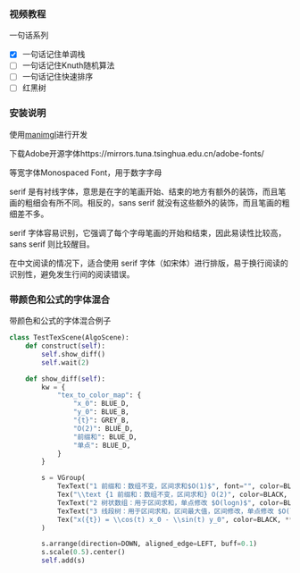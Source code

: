### 视频教程

一句话系列
- [x] 一句话记住单调栈
- [ ] 一句话记住Knuth随机算法
- [ ] 一句话记住快速排序
- [ ] 红黑树

### 安装说明

使用[manimgl](https://3b1b.github.io/manim/)进行开发

下载Adobe开源字体https://mirrors.tuna.tsinghua.edu.cn/adobe-fonts/

等宽字体Monospaced Font，用于数字字母  

serif 是有衬线字体，意思是在字的笔画开始、结束的地方有额外的装饰，而且笔画的粗细会有所不同。相反的，sans serif 就没有这些额外的装饰，而且笔画的粗细差不多。  

serif 字体容易识别，它强调了每个字母笔画的开始和结束，因此易读性比较高，sans serif 则比较醒目。  

在中文阅读的情况下，适合使用 serif 字体（如宋体）进行排版，易于换行阅读的识别性，避免发生行间的阅读错误。  

### 带颜色和公式的字体混合
带颜色和公式的字体混合例子

``` python
class TestTexScene(AlgoScene):
    def construct(self):
        self.show_diff()
        self.wait(2)

    def show_diff(self):
        kw = {
            "tex_to_color_map": {
                "x_0": BLUE_D,
                "y_0": BLUE_B,
                "{t}": GREY_B,
                "O(2)": BLUE_D,
                "前缀和": BLUE_D,
                "单点": BLUE_D,
            }
        }

        s = VGroup(
            TexText("1 前缀和：数组不变，区间求和$O(1)$", font="", color=BLACK, **kw),
            Tex("\\text {1 前缀和：数组不变，区间求和} O(2)", color=BLACK, **kw),
            TexText("2 树状数组：用于区间求和，单点修改 $O(logn)$", color=BLACK, **kw),
            TexText("3 线段树：用于区间求和，区间最大值，区间修改，单点修改 $O(logn)$", color=BLACK, **kw),
            Tex("x({t}) = \\cos(t) x_0 - \\sin(t) y_0", color=BLACK, **kw),
        )

        s.arrange(direction=DOWN, aligned_edge=LEFT, buff=0.1)
        s.scale(0.5).center()
        self.add(s)
```
